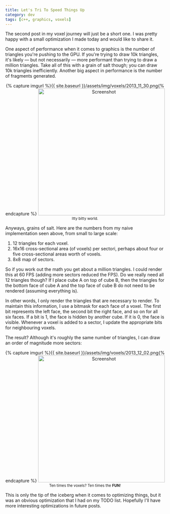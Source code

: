 ```yaml
---
title: Let's Tri To Speed Things Up
category: dev
tags: [c++, graphics, voxels]
---
```

The second post in my voxel journey will just be a short one. I was pretty happy
with a small optimization I made today and would like to share it.


One aspect of performance when it comes to graphics is the number of triangles
you're pushing to the GPU. If you're trying to draw 10k triangles, it's likely
&mdash; but not necessarily &mdash; more performant than trying to draw a
million triangles. Take all of this with a grain of salt though; you can draw
10k triangles inefficiently. Another big aspect in performance is the number of
fragments generated.

<p style="text-align: center;">
	{% capture imgurl %}{{ site.baseurl }}/assets/img/voxels/2013_11_30.png{% endcapture %}
	<a href="{{ imgurl }}">
		<img src="{{ imgurl }}" alt="Screenshot" width="400"/>
	</a>
	<br/>
	<small>Itty bitty world.</small>
</p>

Anyways, grains of salt. Here are the numbers from my naive implementation seen
above, from small to large scale:

  1. 12 triangles for each voxel.
  2. 16x16 cross-sectional area (of voxels) per sectori, perhaps about four or
	 five cross-sectional areas worth of voxels.
  3. 8x8 map of sectors.

So if you work out the math you get about a million triangles. I could render
this at 60 FPS (adding more sectors reduced the FPS). Do we really need all 12
triangles though? If I place cube A on top of cube B, then the triangles for the
bottom face of cube A and the top face of cube B do not need to be rendered
(assuming everything is).

In other words, I only render the triangles that are necessary to render. To
maintain this information, I use a bitmask for each face of a voxel. The first
bit represents the left face, the second bit the right face, and so on for all
six faces. If a bit is 1, the face is hidden by another cube. If it is 0, the
face is visible. Whenever a voxel is added to a sector, I update the appropriate
bits for neighbouring voxels.

The result? Although it's roughly the same number of triangles, I can draw an
order of magnitude more sectors:

<p style="text-align: center;">
	{% capture imgurl %}{{ site.baseurl }}/assets/img/voxels/2013_12_02.png{% endcapture %}
	<a href="{{ imgurl }}">
		<img src="{{ imgurl }}" alt="Screenshot" width="400"/>
	</a>
	<br/>
	<small>Ten times the voxels? Ten times the <strong>FUN</strong>!</small>
</p>

This is only the tip of the iceberg when it comes to optimizing things, but it
was an obvious optimization that I had on my TODO list. Hopefully I'll have more
interesting optimizations in future posts.
